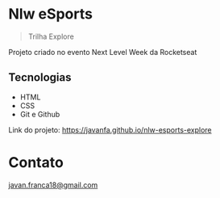 # Nlw eSports

> Trilha Explore

Projeto criado no evento Next Level Week da Rocketseat

## Tecnologias

- HTML
- CSS
- Git e Github

Link do projeto: https://javanfa.github.io/nlw-esports-explore

# Contato
javan.franca18@gmail.com
